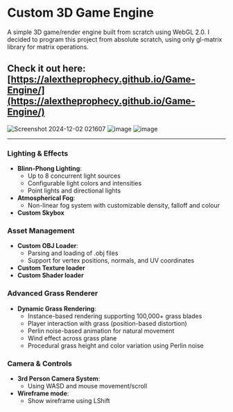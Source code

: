 # Custom 3D Game Engine

A simple 3D game/render engine built from scratch using WebGL 2.0. I decided to program this project from absolute scratch, using only gl-matrix library for matrix operations.

## Check it out here: [https://alextheprophecy.github.io/Game-Engine/](https://alextheprophecy.github.io/Game-Engine/)

![Screenshot 2024-12-02 021607](https://github.com/user-attachments/assets/cc634cfe-2bcf-4577-8233-2ace435ea995)
![image](https://github.com/user-attachments/assets/3479a975-57a2-48c8-a0fa-58d9c60a92fd)
![image](https://github.com/user-attachments/assets/9a5e9563-a0a8-414e-86c9-9e0c08c0a4fe)

---

### Lighting & Effects
- **Blinn-Phong Lighting**:
  - Up to 8 concurrent light sources
  - Configurable light colors and intensities
  - Point lights and directional lights
- **Atmospherical Fog**:
  - Non-linear fog system with customizable density, falloff and colour
- **Custom Skybox**
### Asset Management
- **Custom OBJ Loader**: 
  - Parsing and loading of .obj files
  - Support for vertex positions, normals, and UV coordinates
- **Custom Texture loader**
- **Custom Shader loader**

### Advanced Grass Renderer
- **Dynamic Grass Rendering**:
  - Instance-based rendering supporting 100,000+ grass blades
  - Player interaction with grass (position-based distortion)
  - Perlin noise-based animation for natural movement
  - Wind effect across grass plane
  - Procedural grass height and color variation using Perlin noise

### Camera & Controls
- **3rd Person Camera System**:
  - Using WASD and mouse movement/scroll
- **Wireframe mode**:
  - Show wireframe using LShift
